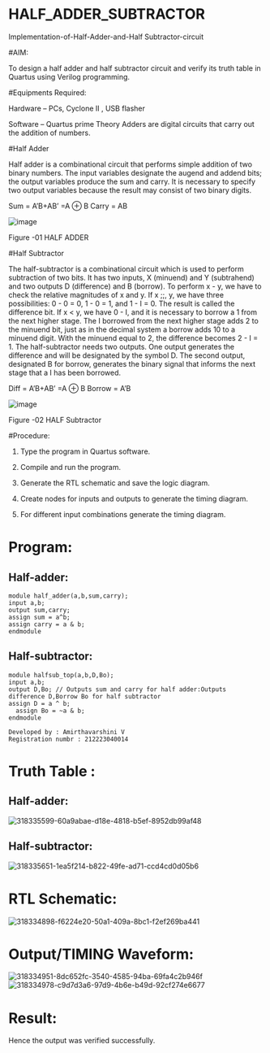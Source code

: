 # HALF_ADDER_SUBTRACTOR

Implementation-of-Half-Adder-and-Half Subtractor-circuit

#AIM:

To design a half adder and half subtractor circuit and verify its truth table in Quartus using Verilog programming.

#Equipments Required:

Hardware – PCs, Cyclone II , USB flasher 

Software – Quartus prime Theory Adders are digital circuits that carry out the addition of numbers.

#Half Adder

Half adder is a combinational circuit that performs simple addition of two binary numbers. The input variables designate the augend and addend bits; the output variables produce the sum and carry. It is necessary to specify two output variables because the result may consist of two binary digits.

Sum = A’B+AB’ =A ⊕ B Carry = AB

![image](https://github.com/naavaneetha/HALF_ADDER_SUBTRACTOR/assets/154305477/bd4a0b2c-cdbc-4184-ab08-81578f121e1f)

Figure -01 HALF ADDER

#Half Subtractor

The half-subtractor is a combinational circuit which is used to perform subtraction of two bits. It has two inputs, X (minuend) and Y (subtrahend) and two outputs D (difference) and B (borrow). To perform x - y, we have to check the relative magnitudes of x and y. If x ;;, y, we have three possibilities: 0 - 0 = 0, 1 - 0 = 1, and 1 - I = 0. The result is called the difference bit. If x < y, we have 0 - I, and it is necessary to borrow a 1 from the next higher stage. The I borrowed from the next higher stage adds 2 to the minuend bit, just as in the decimal system a borrow adds 10 to a minuend digit. With the minuend equal to 2, the difference becomes 2 - I = 1. The half-subtractor needs two outputs. One output generates the difference and will be designated by the symbol D. The second output, designated B for borrow, generates the binary signal that informs the next stage that a I has been borrowed. 

Diff = A’B+AB’ =A ⊕ B
Borrow = A’B

 ![image](https://github.com/naavaneetha/HALF_ADDER_SUBTRACTOR/assets/154305477/d76b099c-513f-4e7c-843a-e2fd028a531a)

Figure -02 HALF Subtractor

#Procedure:

1.	Type the program in Quartus software.

2.	Compile and run the program.

3.	Generate the RTL schematic and save the logic diagram.

4.	Create nodes for inputs and outputs to generate the timing diagram.

5.	For different input combinations generate the timing diagram.

# Program:

## Half-adder:
```
module half_adder(a,b,sum,carry);
input a,b;
output sum,carry; 
assign sum = a^b;
assign carry = a & b;
endmodule
```
## Half-subtractor:
```
module halfsub_top(a,b,D,Bo);
input a,b;
output D,Bo; // Outputs sum and carry for half adder:Outputs difference D,Borrow Bo for half subtractor
assign D = a ^ b;
  assign Bo = ~a & b;
endmodule
```

```
Developed by : Amirthavarshini V
Registration numbr : 212223040014
```

# Truth Table :
## Half-adder:
![318335599-60a9abae-d18e-4818-b5ef-8952db99af48](https://github.com/amirthaviswanathan05/HALF_ADDER_SUBTRACTOR/assets/149035397/57224de0-4a0d-4492-9672-752740568d6c)
## Half-subtractor:
![318335651-1ea5f214-b822-49fe-ad71-ccd4cd0d05b6](https://github.com/amirthaviswanathan05/HALF_ADDER_SUBTRACTOR/assets/149035397/3742744e-eec4-4804-9e4f-30b884707449)



# RTL Schematic:
![318334898-f6224e20-50a1-409a-8bc1-f2ef269ba441](https://github.com/amirthaviswanathan05/HALF_ADDER_SUBTRACTOR/assets/149035397/d33b4ced-8965-4f80-ac45-96f1355f1d7f)

# Output/TIMING Waveform:
![318334951-8dc652fc-3540-4585-94ba-69fa4c2b946f](https://github.com/amirthaviswanathan05/HALF_ADDER_SUBTRACTOR/assets/149035397/2a4f9085-033e-4ca0-b3e5-71385b9ffc0c)
![318334978-c9d7d3a6-97d9-4b6e-b49d-92cf274e6677](https://github.com/amirthaviswanathan05/HALF_ADDER_SUBTRACTOR/assets/149035397/fcf87b7e-be84-40b1-bb21-9f4c9692aebd)

# Result:
Hence the output was verified successfully.
